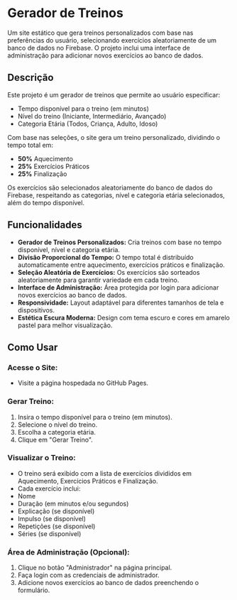 # Gerador de Treinos

Um site estático que gera treinos personalizados com base nas preferências do usuário, selecionando exercícios aleatoriamente de um banco de dados no Firebase. O projeto inclui uma interface de administração para adicionar novos exercícios ao banco de dados.

## Descrição

Este projeto é um gerador de treinos que permite ao usuário especificar:

- Tempo disponível para o treino (em minutos)
- Nível do treino (Iniciante, Intermediário, Avançado)
- Categoria Etária (Todos, Criança, Adulto, Idoso)

Com base nas seleções, o site gera um treino personalizado, dividindo o tempo total em:

- **50%** Aquecimento
- **25%** Exercícios Práticos
- **25%** Finalização

Os exercícios são selecionados aleatoriamente do banco de dados do Firebase, respeitando as categorias, nível e categoria etária selecionados, além do tempo disponível.

## Funcionalidades

- **Gerador de Treinos Personalizados:** Cria treinos com base no tempo disponível, nível e categoria etária.
- **Divisão Proporcional do Tempo:** O tempo total é distribuído automaticamente entre aquecimento, exercícios práticos e finalização.
- **Seleção Aleatória de Exercícios:** Os exercícios são sorteados aleatoriamente para garantir variedade em cada treino.
- **Interface de Administração:** Área protegida por login para adicionar novos exercícios ao banco de dados.
- **Responsividade:** Layout adaptável para diferentes tamanhos de tela e dispositivos.
- **Estética Escura Moderna:** Design com tema escuro e cores em amarelo pastel para melhor visualização.

## Como Usar

### Acesse o Site:

- Visite a página hospedada no GitHub Pages.

### Gerar Treino:

1. Insira o tempo disponível para o treino (em minutos).
2. Selecione o nível do treino.
3. Escolha a categoria etária.
4. Clique em "Gerar Treino".

### Visualizar o Treino:

- O treino será exibido com a lista de exercícios divididos em Aquecimento, Exercícios Práticos e Finalização.
- Cada exercício inclui:
- Nome
- Duração (em minutos e/ou segundos)
- Explicação (se disponível)
- Impulso (se disponível)
- Repetições (se disponível)
- Séries (se disponível)

### Área de Administração (Opcional):

1. Clique no botão "Administrador" na página principal.
2. Faça login com as credenciais de administrador.
3. Adicione novos exercícios ao banco de dados preenchendo o formulário.